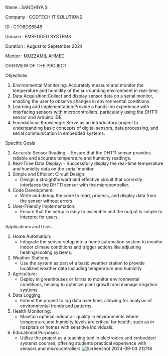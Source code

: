Name : SANDHIYA S

Company : CODTECH IT SOLUTIONS

ID : CTO8DS6548

Domain : EMBEDDED SYSTEMS

Duration : August to September 2024

Mentor : MUZZAMIL AHMED

OVERVIEW OF THE PROJECT

Objectives
1. Environmental Monitoring: Accurately measure and monitor the temperature and humidity of the surrounding environment in real-time.
2. Data Acquisition:Collect and display sensor data on a serial monitor, enabling the user to observe changes in environmental conditions.
3. Learning and Implementation:Provide a hands-on experience with interfacing sensors with microcontrollers, particularly using the DHT11 sensor and Arduino IDE.
4. Foundational Knowledge: Serve as an introductory project to understanding basic concepts of digital sensors, data processing, and serial communication in embedded systems.

 Specific Goals
1. Accurate Sensor Reading:   - Ensure that the DHT11 sensor provides reliable and accurate temperature and humidity readings.
2. Real-Time Data Display: - Successfully display the real-time temperature and humidity data on the serial monitor.
3. Simple and Efficient Circuit Design:
   - Design a straightforward and effective circuit that correctly interfaces the DHT11 sensor with the microcontroller.
4. Code Development:
   - Write and debug the code to read, process, and display data from the sensor without errors.
5. User-Friendly Implementation:
   - Ensure that the setup is easy to assemble and the output is simple to interpret for users.

 Applications and Uses
1. Home Automation:
   - Integrate the sensor setup into a home automation system to monitor indoor climate conditions and trigger actions like adjusting heating/cooling systems.
2. Weather Stations:
   - Use the system as part of a basic weather station to provide localized weather data including temperature and humidity.
3. Agriculture:
   - Deploy in greenhouses or farms to monitor environmental conditions, helping to optimize plant growth and manage irrigation systems.
4. Data Logging:
   - Extend the project to log data over time, allowing for analysis of environmental trends and patterns.
5. Health Monitoring:
   - Maintain optimal indoor air quality in environments where temperature and humidity levels are critical for health, such as in hospitals or homes with sensitive individuals.
6. Educational Purposes:
   - Utilize the project as a teaching tool in electronics and embedded systems courses, offering students practical experience with sensors and microcontrollers.![Screenshot 2024-09-03 212118](https://github.com/user-attachments/assets/47a52774-f9fc-416c-ab5f-970764335c28)
